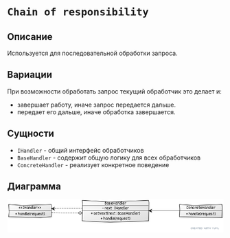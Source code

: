 # ```Chain of responsibility```

## Описание
Используется для последовательной обработки запроса.

## Вариации
При возможности обработать запрос текущий обработчик это делает и:
* завершает работу, иначе запрос передается дальше.
* передает его дальше, иначе обработка завершается.

## Сущности
* ```IHandler``` - общий интерфейс обработчиков
* ```BaseHandler``` - содержит общую логику для всех обработчиков
* ```ConcreteHandler``` - реализует конкретное поведение

## Диаграмма
![uml](0.png)